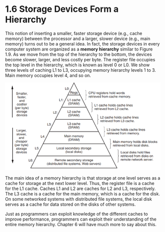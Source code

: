 # 1.6 Storage Devices Form a Hierarchy

This notion of inserting a smaller, faster storage device (e.g., cache memory) between the processor and a larger, slower device (e.g., main memory) turns out to be a general idea. In fact, the storage devices in every computer system are organized as a **memory hierarchy** similar to Figure 1.9. As we move from the top of the hierarchy to the bottom, the devices become slower, larger, and less costly per byte. The register file occupies the top level in the hierarchy, which is known as level 0 or L0. We show three levels of caching L1 to L3, occupying memory hierarchy levels 1 to 3. Main memory occupies level 4, and so on.

![Figure 1.9 An example of a memory hierarchy.](<../.gitbook/assets/image (12) (1) (1) (1) (1).png>)

The main idea of a memory hierarchy is that storage at one level serves as a cache for storage at the next lower level. Thus, the register file is a cache for the L1 cache. Caches L1 and L2 are caches for L2 and L3, respectively. The L3 cache is a cache for the main memory, which is a cache for the disk. On some networked systems with distributed file systems, the local disk serves as a cache for data stored on the disks of other systems.

Just as programmers can exploit knowledge of the different caches to improve performance, programmers can exploit their understanding of the entire memory hierarchy. Chapter 6 will have much more to say about this.
